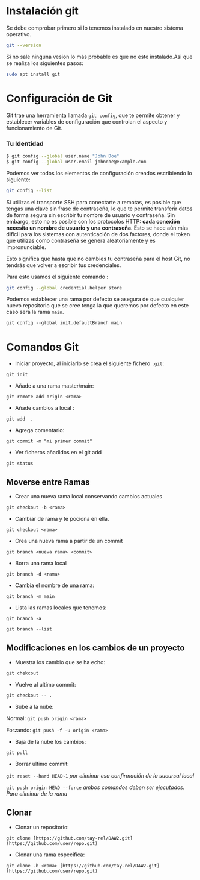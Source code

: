 # Instalación git

Se debe comprobar primero si lo tenemos instalado en nuestro sistema operativo.

```bash
git --version
```

Si no sale ninguna vesion lo más probable es que no este instalado.Asi que se realiza los siguientes pasos:

```bash
sudo apt install git
```


# Configuración de Git

Git trae una herramienta llamada `git config`, que te permite obtener y establecer variables de configuración que controlan el aspecto y funcionamiento de Git.

### Tu Identidad

```bash
$ git config --global user.name "John Doe"
$ git config --global user.email johndoe@example.com
```

Podemos ver todos los elementos de configuración creados escribiendo lo siguiente:

```bash
git config --list
```

Si utilizas el transporte SSH para conectarte a remotas, es posible que tengas una clave sin frase de contraseña, lo que te permite transferir datos de forma segura sin escribir tu nombre de usuario y contraseña. Sin embargo, esto no es posible con los protocolos HTTP: **cada conexión necesita un nombre de usuario y una contraseña**. Esto se hace aún más difícil para los sistemas con autenticación de dos factores, donde el token que utilizas como contraseña se genera aleatoriamente y es impronunciable.

Esto significa que hasta que no cambies tu contraseña para el host Git, no tendrás que volver a escribir tus credenciales.

Para esto usamos el siguiente comando :

```bash
git config --global credential.helper store
```

Podemos establecer una rama por defecto se asegura de que cualquier nuevo repositorio que se cree tenga la que queremos por defecto en este caso será la rama `main`.

```
git config --global init.defaultBranch main
```

# Comandos Git

- Iniciar proyecto, al iniciarlo se crea el siguiente fichero `.git`:  

`git init`

- Añade a una rama master/main:

`git remote add origin <rama>`

* Añade cambios a local :

`git add  .`

- Agrega comentario:

`git commit -m "mi primer commit"`

- Ver ficheros añadidos en el git add  

`git status`

## Moverse entre Ramas

- Crear una nueva rama local conservando cambios actuales  

`git checkout -b <rama>`

- Cambiar de rama y te pociona en ella.  

`git checkout <rama>`

- Crea una nueva rama a partir de un commit

`git branch <nueva rama> <commit>`

- Borra una rama local  

`git branch -d <rama>`

- Cambia el nombre de una rama:

`git branch -m main`

- Lista las ramas locales que tenemos:

`git branch -a`

`git branch --list`


## Modificaciones en los cambios de un proyecto

- Muestra los cambio que se ha echo:

`git chekcout`

- Vuelve al ultimo commit:

`git checkout -- .`

- Sube a la nube:

Normal: `git push origin <rama>`

Forzando: `git push -f -u origin <rama>`

- Baja de la nube los cambios:

`git pull`

- Borrar ultimo commit:

`git reset --hard HEAD~1` *por eliminar esa confirmación de la sucursal local*

`git push origin HEAD --force` *ambos comandos deben ser ejecutados. Para eliminar de la rama*

## Clonar

- Clonar un repositorio:

`git clone [https://github.com/tay-rel/DAW2.git](https://github.com/user/repo.git)`

- Clonar una rama específica:

`git clone -b <rama> [https://github.com/tay-rel/DAW2.git](https://github.com/user/repo.git)`

